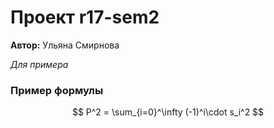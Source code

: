 # Проект r17-sem2

**Автор:** Ульяна Смирнова

*Для примера*

### Пример формулы

$$ P^2 = \sum_{i=0}^\infty (-1)^i\cdot s_i^2 $$
